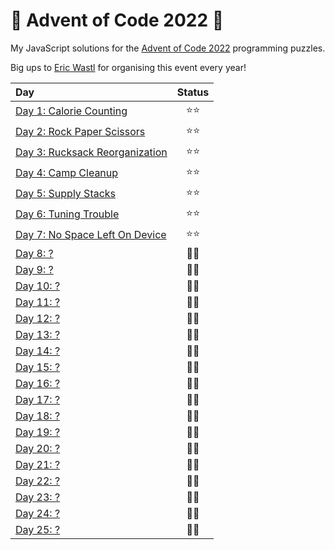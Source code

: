 # 🎄 Advent of Code 2022 🎄

My JavaScript solutions for the [Advent of Code 2022](https://adventofcode.com/2022) programming puzzles.

Big ups to [Eric Wastl](https://twitter.com/ericwastl) for organising this event every year!

| Day | Status |
| :--- | :---: |
| [Day 1: Calorie Counting](./day01) | ⭐⭐ |
| [Day 2: Rock Paper Scissors](./day02) | ⭐⭐ |
| [Day 3: Rucksack Reorganization](./day03) | ⭐⭐ |
| [Day 4: Camp Cleanup](./day04) | ⭐⭐ |
| [Day 5: Supply Stacks](./day05) | ⭐⭐ |
| [Day 6: Tuning Trouble](./day06) | ⭐⭐ |
| [Day 7: No Space Left On Device](./day07) | ⭐⭐ |
| [Day 8: ?](./day08) | 🧠🧠 |
| [Day 9: ?](./day09) | 🧠🧠 |
| [Day 10: ?](./day10) | 🧠🧠 |
| [Day 11: ?](./day11) | 🧠🧠 |
| [Day 12: ?](./day12) | 🧠🧠 |
| [Day 13: ?](./day13) | 🧠🧠 |
| [Day 14: ?](./day14) | 🧠🧠 |
| [Day 15: ?](./day15) | 🧠🧠 |
| [Day 16: ?](./day16) | 🧠🧠 |
| [Day 17: ?](./day17) | 🧠🧠 |
| [Day 18: ?](./day18) | 🧠🧠 |
| [Day 19: ?](./day19) | 🧠🧠 |
| [Day 20: ?](./day20) | 🧠🧠 |
| [Day 21: ?](./day21) | 🧠🧠 |
| [Day 22: ?](./day22) | 🧠🧠 |
| [Day 23: ?](./day23) | 🧠🧠 |
| [Day 24: ?](./day24) | 🧠🧠 |
| [Day 25: ?](./day25) | 🧠🧠 |
